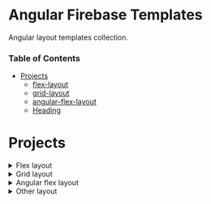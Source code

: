 <h1> Angular Firebase Templates </h1>

Angular layout templates collection.

<h3> Table of Contents </h3>

- [Projects](#projects)
  - [flex-layout](#flex-layout)
  - [grid-layout](#grid-layout)
  - [angular-flex-layout](#angular-flex-layout)
  - [Heading](#heading)

# Projects

<details>

  <summary>Flex layout</summary>
  
## flex-layout

  1. A numbered
  2. list
     * With some
     * Sub bullets

</details>

<details>

  <summary>Grid layout</summary>
  
## grid-layout

  1. A numbered
  2. list
     * With some
     * Sub bullets
  
</details>

<details>

  <summary>Angular flex layout</summary>
  
## angular-flex-layout

    This project uses NPM packages:
    
  * @angular/flex-layout
  * @angular/cdk




  1. External dependencies
  2. list
     * With some
     * Sub bullets
  
</details>

<details>

  <summary>Other layout</summary>
  
## Heading

  1. A numbered
  2. list
     * With some
     * Sub bullets
  
</details>
